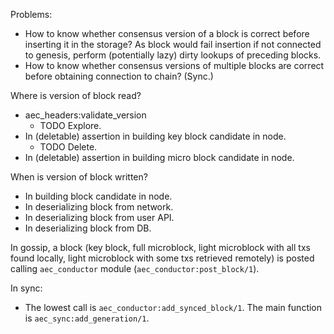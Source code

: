 Problems:
- How to know whether consensus version of a block is correct before inserting it in the storage? As block would fail insertion if not connected to genesis, perform (potentially lazy) dirty lookups of preceding blocks.
- How to know whether consensus versions of multiple blocks are correct before obtaining connection to chain? (Sync.)

Where is version of block read?
- aec_headers:validate_version
  - TODO Explore.
- In (deletable) assertion in building key block candidate in node.
  - TODO Delete.
- In (deletable) assertion in building micro block candidate in node.

When is version of block written?
- In building block candidate in node.
- In deserializing block from network.
- In deserializing block from user API.
- In deserializing block from DB.

In gossip, a block (key block, full microblock, light microblock with all txs found locally, light microblock with some txs retrieved remotely) is posted calling `aec_conductor` module (`aec_conductor:post_block/1`).

In sync:
- The lowest call is `aec_conductor:add_synced_block/1`. The main function is `aec_sync:add_generation/1`.